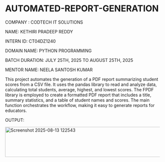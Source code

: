 # AUTOMATED-REPORT-GENERATION

COMPANY : CODTECH IT SOLUTIONS

NAME: KETHIRI PRADEEP REDDY

INTERN ID: CT04DZ1240

DOMAIN NAME: PYTHON PROGRAMMING

BATCH DURATION: JULY 25TH, 2025 TO AUGUST 25TH, 2025

MENTOR NAME: NEELA SANTOSH KUMAR


This project automates the generation of a PDF report summarizing student scores from a CSV file. It uses the pandas library to read and analyze data, calculating total students, average, highest, and lowest scores. The FPDF library is employed to create a formatted PDF report that includes a title, summary statistics, and a table of student names and scores. The main function orchestrates the workflow, making it easy to generate reports for educators.

OUTPUT:

<img width="880" height="98" alt="Screenshot 2025-08-13 122543" src="https://github.com/user-attachments/assets/b15fb300-8481-4590-9fd0-654ecbcc0dc4" />

